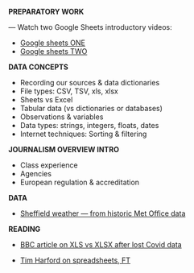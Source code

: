 **PREPARATORY WORK**

— Watch two Google Sheets introductory videos:
- [Google sheets ONE](https://www.youtube.com/watch?v=KOT9tuh-lGs)
- [Google sheets TWO](https://www.youtube.com/watch?v=fYRvr5InFDY)

**DATA CONCEPTS**

- Recording our sources & data dictionaries
- File types: CSV, TSV, xls, xlsx
- Sheets vs Excel
- Tabular data (vs dictionaries or databases)
- Observations & variables
- Data types: strings, integers, floats, dates
- Internet techniques: Sorting & filtering

**JOURNALISM OVERVIEW INTRO**

- Class experience
- Agencies
- European regulation & accreditation

**DATA**

- [Sheffield weather — from historic Met Office data](https://www.metoffice.gov.uk/research/climate/maps-and-data/historic-station-data)

**READING**

- [BBC article on XLS vs XLSX after lost Covid data](https://www.bbc.co.uk/news/technology-54423988)

- [Tim Harford on spreadsheets, FT](https://www.ft.com/content/18db20d8-7726-43e2-87f1-c5861ad3dff5)
